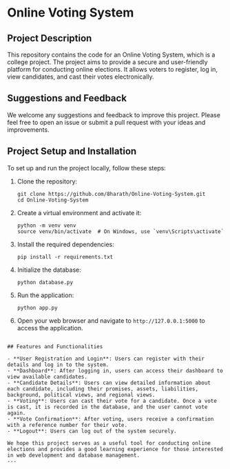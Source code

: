 # Online Voting System

## Project Description

This repository contains the code for an Online Voting System, which is a college project. The project aims to provide a secure and user-friendly platform for conducting online elections. It allows voters to register, log in, view candidates, and cast their votes electronically.

## Suggestions and Feedback

We welcome any suggestions and feedback to improve this project. Please feel free to open an issue or submit a pull request with your ideas and improvements.

## Project Setup and Installation

To set up and run the project locally, follow these steps:

1. Clone the repository:
   ```
   git clone https://github.com/8harath/Online-Voting-System.git
   cd Online-Voting-System
   ```

2. Create a virtual environment and activate it:
   ```
   python -m venv venv
   source venv/bin/activate  # On Windows, use `venv\Scripts\activate`
   ```

3. Install the required dependencies:
   ```
   pip install -r requirements.txt
   ```

4. Initialize the database:
   ```
   python database.py
   ```

5. Run the application:
   ```
   python app.py
   ```

6. Open your web browser and navigate to `http://127.0.0.1:5000` to access the application.


```

## Features and Functionalities

- **User Registration and Login**: Users can register with their details and log in to the system.
- **Dashboard**: After logging in, users can access their dashboard to view available candidates.
- **Candidate Details**: Users can view detailed information about each candidate, including their promises, assets, liabilities, background, political views, and regional views.
- **Voting**: Users can cast their vote for a candidate. Once a vote is cast, it is recorded in the database, and the user cannot vote again.
- **Vote Confirmation**: After voting, users receive a confirmation with a reference number for their vote.
- **Logout**: Users can log out of the system securely.

We hope this project serves as a useful tool for conducting online elections and provides a good learning experience for those interested in web development and database management.
---
